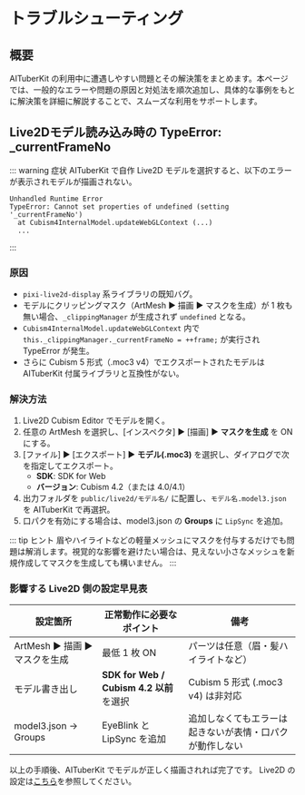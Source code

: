 # トラブルシューティング

## 概要

AITuberKit の利用中に遭遇しやすい問題とその解決策をまとめます。本ページでは、一般的なエラーや問題の原因と対処法を順次追加し、具体的な事例をもとに解決策を詳細に解説することで、スムーズな利用をサポートします。

## Live2Dモデル読み込み時の TypeError: \_currentFrameNo

::: warning 症状
AITuberKit で自作 Live2D モデルを選択すると、以下のエラーが表示されモデルが描画されない。

```text
Unhandled Runtime Error
TypeError: Cannot set properties of undefined (setting '_currentFrameNo')
  at Cubism4InternalModel.updateWebGLContext (...)
  ...
```

:::

### 原因

- `pixi-live2d-display` 系ライブラリの既知バグ。
- モデルにクリッピングマスク（ArtMesh ▶ 描画 ▶ マスクを生成）が 1 枚も無い場合、`_clippingManager` が生成されず `undefined` となる。
- `Cubism4InternalModel.updateWebGLContext` 内で `this._clippingManager._currentFrameNo = ++frame;` が実行され TypeError が発生。
- さらに Cubism 5 形式（.moc3 v4）でエクスポートされたモデルは AITuberKit 付属ライブラリと互換性がない。

### 解決方法

1. Live2D Cubism Editor でモデルを開く。
2. 任意の ArtMesh を選択し、[インスペクタ] ▶ [描画] ▶ **マスクを生成** を ON にする。
3. [ファイル] ▶ [エクスポート] ▶ **モデル(.moc3)** を選択し、ダイアログで次を指定してエクスポート。
   - **SDK**: SDK for Web
   - **バージョン**: Cubism 4.2（または 4.0/4.1）
4. 出力フォルダを `public/live2d/モデル名/` に配置し、`モデル名.model3.json` を AITuberKit で再選択。
5. 口パクを有効にする場合は、model3.json の **Groups** に `LipSync` を追加。

::: tip ヒント
眉やハイライトなどの軽量メッシュにマスクを付与するだけでも問題は解消します。視覚的な影響を避けたい場合は、見えない小さなメッシュを新規作成してマスクを生成しても構いません。
:::

### 影響する Live2D 側の設定早見表

| 設定箇所                        | 正常動作に必要なポイント                 | 備考                                                     |
| ------------------------------- | ---------------------------------------- | -------------------------------------------------------- |
| ArtMesh ▶ 描画 ▶ マスクを生成 | 最低 1 枚 ON                             | パーツは任意（眉・髪ハイライトなど）                     |
| モデル書き出し                  | **SDK for Web / Cubism 4.2 以前** を選択 | Cubism 5 形式 (.moc3 v4) は非対応                        |
| model3.json → Groups            | EyeBlink と LipSync を追加               | 追加しなくてもエラーは起きないが表情・口パクが動作しない |

以上の手順後、AITuberKit でモデルが正しく描画されれば完了です。
Live2D の設定は[こちら](character/live2d.md)を参照してください。
